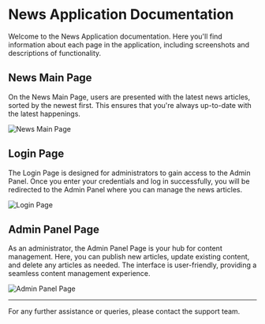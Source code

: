 # News Application Documentation

Welcome to the News Application documentation. Here you'll find information about each page in the application, including screenshots and descriptions of functionality.

## News Main Page

On the News Main Page, users are presented with the latest news articles, sorted by the newest first. This ensures that you're always up-to-date with the latest happenings.

![News Main Page](https://github.com/jah3/News/assets/53344968/294d4777-bfd3-450d-9b32-ed585aad8ced)

## Login Page

The Login Page is designed for administrators to gain access to the Admin Panel. Once you enter your credentials and log in successfully, you will be redirected to the Admin Panel where you can manage the news articles.

![Login Page](https://github.com/jah3/News/assets/53344968/7c829e00-a9f7-4704-b91d-21611963e51d)

## Admin Panel Page

As an administrator, the Admin Panel Page is your hub for content management. Here, you can publish new articles, update existing content, and delete any articles as needed. The interface is user-friendly, providing a seamless content management experience.

![Admin Panel Page](https://github.com/jah3/News/assets/53344968/005b4a8e-191e-45eb-8379-16cd44ba4712)

---

For any further assistance or queries, please contact the support team.
